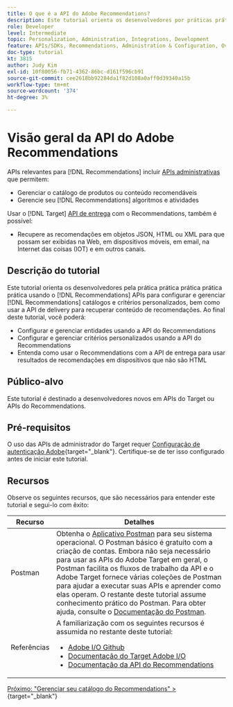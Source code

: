 ```yaml
---
title: O que é a API do Adobe Recommendations?
description: Este tutorial orienta os desenvolvedores por práticas práticas práticas práticas usando as APIs do Adobe Target Recommendations para configurar e gerenciar catálogos Recommendations e critérios personalizados, bem como usar a API de entrega para recuperar conteúdo de recomendações.
role: Developer
level: Intermediate
topic: Personalization, Administration, Integrations, Development
feature: APIs/SDKs, Recommendations, Administration & Configuration, Overview
doc-type: tutorial
kt: 3815
author: Judy Kim
exl-id: 10f80056-fb71-4362-86bc-d161f596cb91
source-git-commit: cee2618bb92284da1f82d108a0aff0d39340a15b
workflow-type: tm+mt
source-wordcount: '374'
ht-degree: 3%

---
```


# Visão geral da API do Adobe Recommendations

APIs relevantes para [!DNL Recommendations] incluir [APIs administrativas](https://experienceleague.adobe.com/docs/target/using/apis/api-overview.html?lang=en) que permitem:

* Gerenciar o catálogo de produtos ou conteúdo recomendáveis
* Gerencie seu [!DNL Recommendations] algoritmos e atividades

Usar o [!DNL Target] [API de entrega](https://experienceleague.adobe.com/docs/target/using/apis/api-overview.html?lang=en) com o Recommendations, também é possível:

* Recupere as recomendações em objetos JSON, HTML ou XML para que possam ser exibidas na Web, em dispositivos móveis, em email, na Internet das coisas (IOT) e em outros canais.

## Descrição do tutorial

Este tutorial orienta os desenvolvedores pela prática prática prática prática prática usando o [!DNL Recommendations] APIs para configurar e gerenciar [!DNL Recommendations] catálogos e critérios personalizados, bem como usar a API de delivery para recuperar conteúdo de recomendações. Ao final deste tutorial, você poderá:

* Configurar e gerenciar entidades usando a API do Recommendations
* Configurar e gerenciar critérios personalizados usando a API do Recommendations
* Entenda como usar o Recommendations com a API de entrega para usar resultados de recomendações em dispositivos que não são HTML

## Público-alvo

Este tutorial é destinado a desenvolvedores novos em APIs do Target ou APIs do Recommendations.

## Pré-requisitos

O uso das APIs de administrador do Target requer [Configuração de autenticação Adobe](https://developer.adobe.com/target/before-administer/configure-authentication/){target=&quot;_blank&quot;}. Certifique-se de ter isso configurado antes de iniciar este tutorial.

## Recursos

Observe os seguintes recursos, que são necessários para entender este tutorial e segui-lo com êxito:

| Recurso | Detalhes |
| --- | --- |
| Postman | Obtenha o [Aplicativo Postman](https://www.postman.com/downloads/) para seu sistema operacional. O Postman básico é gratuito com a criação de contas. Embora não seja necessário para usar as APIs do Adobe Target em geral, o Postman facilita os fluxos de trabalho da API e o Adobe Target fornece várias coleções de Postman para ajudar a executar suas APIs e aprender como elas operam. O restante deste tutorial assume conhecimento prático do Postman. Para obter ajuda, consulte o [Documentação do Postman](https://learning.getpostman.com/). |
| Referências | A familiarização com os seguintes recursos é assumida no restante deste tutorial:<UL><li>[Adobe I/O Github](https://github.com/adobeio)</li><li>[Documentação do Target Adobe I/O](https://developers.adobetarget.com/api/#introduction)</li><li>[Documentação da API do Recommendations](https://developers.adobetarget.com/api/recommendations/)</li></ul> |

[Próximo: &quot;Gerenciar seu catálogo do Recommendations&quot; >](https://developer.adobe.com/target/before-administer/recs-api/manage-catalog/){target=&quot;_blank&quot;}
